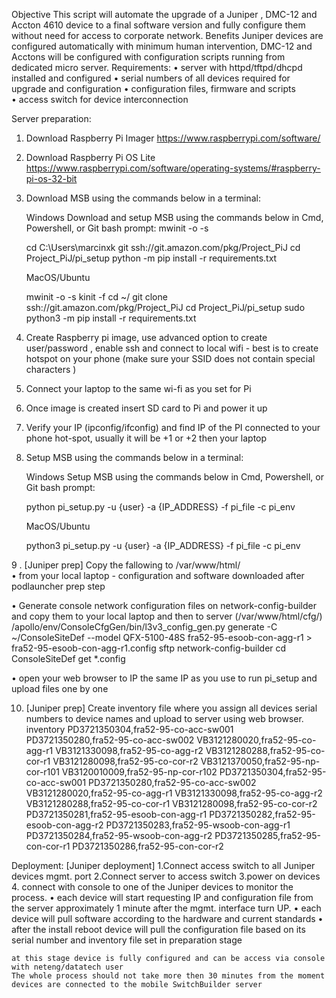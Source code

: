 Objective
  This script will automate the upgrade of a Juniper , DMC-12 and Accton 4610  device to a final software  version and fully configure them without need for access to corporate network.
  Benefits
  Juniper devices are configured automatically with minimum human intervention, DMC-12 and Acctons will be configured with configuration scripts running from dedicated micro server.
  Requirements:
  •	server with httpd/tftpd/dhcpd installed and configured
  •	serial numbers of all devices required for upgrade and configuration
  •	configuration files, firmware and scripts  
  •	access switch for device interconnection 

Server preparation:

1. Download Raspberry Pi Imager https://www.raspberrypi.com/software/
2. Download Raspberry Pi OS Lite https://www.raspberrypi.com/software/operating-systems/#raspberry-pi-os-32-bit
3. Download MSB using the commands below in a terminal:

   Windows
   Download and setup MSB using the commands below in Cmd, Powershell, or Git bash prompt:
   mwinit -o -s
   
   cd C:\Users\marcinxk
   git ssh://git.amazon.com/pkg/Project_PiJ
   cd Project_PiJ/pi_setup
   python -m pip install -r requirements.txt
   
   MacOS/Ubuntu
   
   mwinit -o -s
   kinit -f
   cd ~/
   git clone ssh://git.amazon.com/pkg/Project_PiJ
   cd Project_PiJ/pi_setup
   sudo python3 -m pip install -r requirements.txt


4. Create Raspberry pi image, use advanced option to create user/password , enable ssh and connect to local wifi - best is to create hotspot on your phone (make sure your SSID does not contain special characters )

5. Connect your laptop to the same wi-fi as you set for Pi
6. Once image is created insert SD card to Pi and power it up
7. Verify your IP (ipconfig/ifconfig) and find IP of the PI connected to your phone hot-spot, usually it will be +1 or +2 then your laptop 
8. Setup  MSB using the commands below in a terminal:

   Windows
   Setup MSB using the commands below in Cmd, Powershell, or Git bash prompt:
   
   python pi_setup.py -u {user} -a {IP_ADDRESS} -f pi_file -c pi_env
   
   MacOS/Ubuntu
   
   python3 pi_setup.py -u {user} -a {IP_ADDRESS} -f pi_file -c pi_env

9 . [Juniper prep] Copy the fallowing to /var/www/html/  
  •	from your local laptop - configuration and software downloaded after podlauncher prep step
  
  •	Generate console network configuration files on network-config-builder and copy them to your local laptop and then to server  (/var/www/html/cfg/)
  /apollo/env/ConsoleCfgGen/bin/l3v3_config_gen.py generate -C ~/ConsoleSiteDef --model QFX-5100-48S fra52-95-esoob-con-agg-r1 > fra52-95-esoob-con-agg-r1.config
  sftp network-config-builder
  cd ConsoleSiteDef
  get *.config
  
  •	open your web browser to IP the same IP as you use to run pi_setup and upload files one by one 
  


10. [Juniper prep] Create inventory file where you assign all devices serial numbers to device names and upload to server using web browser. 
inventory
	PD3721350304,fra52-95-co-acc-sw001
	PD3721350280,fra52-95-co-acc-sw002
	VB3121280020,fra52-95-co-agg-r1
	VB3121330098,fra52-95-co-agg-r2
	VB3121280288,fra52-95-co-cor-r1
	VB3121280098,fra52-95-co-cor-r2
	VB3121370050,fra52-95-np-cor-r101
	VB3120010009,fra52-95-np-cor-r102
	PD3721350304,fra52-95-co-acc-sw001
	PD3721350280,fra52-95-co-acc-sw002
	VB3121280020,fra52-95-co-agg-r1
	VB3121330098,fra52-95-co-agg-r2
	VB3121280288,fra52-95-co-cor-r1
	VB3121280098,fra52-95-co-cor-r2
	PD3721350281,fra52-95-esoob-con-agg-r1
	PD3721350282,fra52-95-esoob-con-agg-r2
	PD3721350283,fra52-95-wsoob-con-agg-r1
	PD3721350284,fra52-95-wsoob-con-agg-r2
	PD3721350285,fra52-95-con-cor-r1
  PD3721350286,fra52-95-con-cor-r2     



Deployment:
	[Juniper deployment]
	1.Connect access switch to all Juniper devices mgmt. port 
	2.Connect server to access switch 
	3.power on devices
	4. connect with console to one of the Juniper devices to monitor the process.
	•	each device will start requesting IP and configuration file from the server approximately 1 minute after the mgmt. interface turn UP.
	•	each device will pull software according to the hardware and current standards 
	•	after the install reboot device will pull the configuration file based on its serial number and inventory file set in preparation stage
	
	at this stage device is fully configured and can be access via console with neteng/datatech user
	The whole process should not take more then 30 minutes from the moment devices are connected to the mobile SwitchBuilder server 
